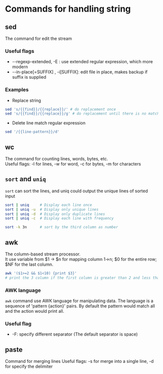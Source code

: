 # Commands for handling string

## sed

The command for edit the stream

### Useful flags

* --regexp-extended, -E : use extended regular expression, which more modern
* --in-place[=SUFFIX] , -i[SUFFIX]: edit file in place, makes backup if suffix is supplied

### Examples

* Replace string

```sh
sed 's/{{find}}/{{replace}}/' # do replacement once
sed 's/{{find}}/{{replace}}/g' # do replacement until there is no matches
```

* Delete line match regular expression

```sh
sed '/{{line-pattern}}/d'
```

## wc

The command for counting lines, words, bytes, etc.  
Useful flags: -l for lines, -w for word, -c for bytes, -m for characters

## `sort` and `uniq`

`sort` can sort the lines, and uniq could output the unique lines of sorted input

```sh
sort | uniq     # Display each line once
sort | uniq -u  # Display only unique lines
sort | uniq -d  # Display only duplicate lines
sort | uniq -c  # Display each line with frequency

sort -k 3n      # sort by the third column as number 
```

## awk

The column-based stream processor.  
It use variable from $1 -> $n for mapping column 1->n; $0 for the entire row; $NF for the last column.

```sh
awk '($1>=2 && $1<10) {print $3}' 
# print the 3 column if the first column is greater than 2 and less than 10
```

### AWK language

`awk` command use AWK language for manipulating data. The language is a sequence of 'pattern {action}' pairs. By default the pattern would match all and the action would print all.

### Useful flag

* -F: specify different separator (The default separator is space)

## paste

Command for merging lines
Useful flags: -s for merge into a single line, -d for specify the delimiter
